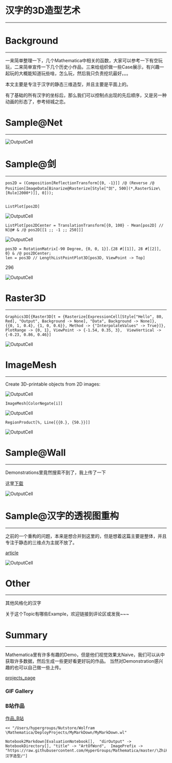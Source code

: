 # 汉字的3D造型艺术
---


# Background
---


一来简单整理一下，几个Mathematica中相关的函数，大家可以参考一下有空玩玩，二来简单宣传一下几个历史小作品，三来给组织做一些Case展示，有兴趣一起玩的大概能知道玩些啥，怎么玩，然后我只负责挖坑最好。。。

本文主要是专注于汉字的静态三维造型，并且主要是平面上的。

有了基础的所有汉字的坐标后，那么我们可以控制点出现的先后顺序，又是另一种动画的形态了，参考倾城之恋。

# Sample@Net
---


![OutputCell](ArtOfWord/resource/ArtOfWord_7.jpg)

# Sample@剑
---


    pos2D = (Composition[ReflectionTransform[{0, -1}]] /@ (Reverse /@ Position[ImageData[Binarize@Rasterize[Style["剑", 500](*,RasterSize\[Rule]2000*)]], 0]));
    

    ListPlot[pos2D]

![OutputCell](ArtOfWord/resource/ArtOfWord_11.jpg)

    ListPlot[pos2DCenter = TranslationTransform[{0, 100} - Mean[pos2D] // N]@# & /@ pos2D[[1 ;; -1 ;; 250]]]

![OutputCell](ArtOfWord/resource/ArtOfWord_13.jpg)

    pos3D = RotationMatrix[-90 Degree, {0, 0, 1}].{28 #[[1]], 28 #[[2]], 0} & /@ pos2DCenter;
    len = pos3D // LengthListPointPlot3D[pos3D, ViewPoint -> Top]

296

![OutputCell](ArtOfWord/resource/ArtOfWord_16.jpg)

# Raster3D
---


    Graphics3D[{Raster3D[t = {Rasterize[ExpressionCell[Style["Hello", 80, Red], "Output", Background -> None], "Data", Background -> None]}, {{0, 1, 0.4}, {1, 0, 0.6}}, Method -> {"InterpolateValues" -> True}]},  PlotRange -> {0, 1}, ViewPoint -> {-1.54, 0.35, 3},  ViewVertical -> {-0.23, 0.86, 0.46}]

![OutputCell](ArtOfWord/resource/ArtOfWord_19.jpg)

# ImageMesh
---


Create 3D-printable objects from 2D images:

![OutputCell](ArtOfWord/resource/ArtOfWord_22.jpg)

    ImageMesh[ColorNegate[i]]

![OutputCell](ArtOfWord/resource/ArtOfWord_24.jpg)

    RegionProduct[%, Line[{{0.}, {50.}}]]

![OutputCell](ArtOfWord/resource/ArtOfWord_26.jpg)

# Sample@Wall
---


Demonstrations里竟然搜索不到了，我上传了一下

这里[下载](https://github.com/HyperGroups/Mathematica/blob/master/ZhiHu/PlayingMathematica/%E6%B1%89%E5%AD%97%E9%80%A0%E5%9E%8B/bricks.nb)

![OutputCell](ArtOfWord/resource/ArtOfWord_30.jpg)

# Sample@汉字的透视图重构
---


之前的一个重构的问题，本来是想合并到这里的，但是想着这篇主要是整体，并且专注于静态的三维点为主就不放了。

[article](https://zhuanlan.zhihu.com/p/68269562)

![OutputCell](ArtOfWord/resource/ArtOfWord_34.jpg)

# Other
---


其他风格化的汉字

关于这个Topic有哪些Example，欢迎链接到评论区或发我~~~

# Summary
---


Mathematica里有许多有趣的Demo，但是他们视觉效果太Naive，我们可以从中获取许多数据，然后生成一些更好看更好玩的作品。
当然对Demonstration感兴趣的也可以自己做一些上传。

[projects_page](https://www.yuque.com/animation_projects)

### GIF Gallery




### B站作品


[作品_B站](https://www.bilibili.com/video/av56828439/)

    << "/Users/hypergroups/Nutstore/Wolfram \Mathematica/DeployProjects/MyMarkDown/MyMarkDown.wl"

    Notebook2Markdown[EvaluationNotebook[],  "dirOutput" -> NotebookDirectory[], "title" -> "ArtOfWord",  ImagePrefix -> "https://raw.githubusercontent.com/HyperGroups/Mathematica/master/\ZhiHu/PlayingMathematica/汉字造型/"]